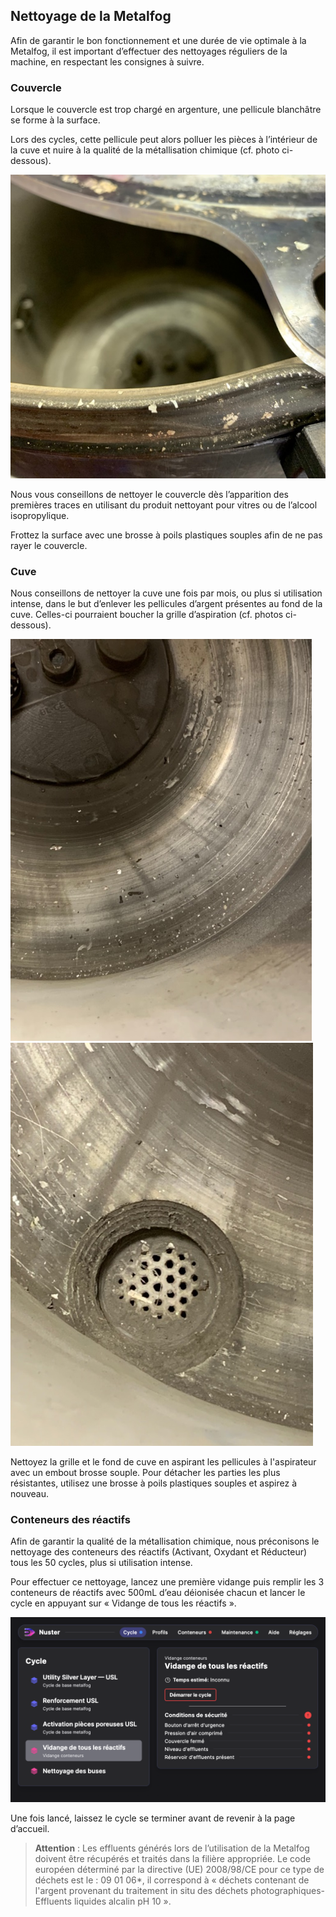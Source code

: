 ## Nettoyage de la Metalfog

Afin de garantir le bon fonctionnement et une durée de vie optimale à la Metalfog, il est important d’effectuer des nettoyages réguliers de la machine, en respectant les consignes à suivre.

### Couvercle

Lorsque le couvercle est trop chargé en argenture, une pellicule blanchâtre se forme à la surface.

Lors des cycles, cette pellicule peut alors polluer les pièces à l’intérieur de la cuve et nuire à la qualité de la métallisation chimique (cf. photo ci-dessous).

![Couvercle chargé en argenture](nettoyage_couvercle_metalfog.png)

Nous vous conseillons de nettoyer le couvercle dès l’apparition des premières traces en utilisant du produit nettoyant pour vitres ou de l’alcool isopropylique.

Frottez la surface avec une brosse à poils plastiques souples afin de ne pas rayer le couvercle.

### Cuve

Nous conseillons de nettoyer la cuve une fois par mois, ou plus si utilisation intense, dans le but d’enlever les pellicules d’argent présentes au fond de la cuve. Celles-ci pourraient boucher la grille d’aspiration (cf. photos ci-dessous).

![Cuve avec pellicules d'argent](nettoyage_cuve_metalfog1.png)
![Grille d'aspiration obstruée](nettoyage_cuve_metalfog2.png)

Nettoyez la grille et le fond de cuve en aspirant les pellicules à l'aspirateur avec un embout brosse souple. Pour détacher les parties les plus résistantes, utilisez une brosse à poils plastiques souples et aspirez à nouveau.

### Conteneurs des réactifs

Afin de garantir la qualité de la métallisation chimique, nous préconisons le nettoyage des conteneurs des réactifs (Activant, Oxydant et Réducteur) tous les 50 cycles, plus si utilisation intense.

Pour effectuer ce nettoyage, lancez une première vidange puis
remplir les 3 conteneurs de réactifs avec 500mL d’eau déionisée chacun et lancer le cycle en appuyant sur « Vidange de tous les réactifs ».

![Menu Vidange de tout les réactifs](vidange_reactifs.png)

Une fois lancé, laissez le cycle se terminer avant de revenir à la page d’accueil.

>**Attention** : Les effluents générés lors de l’utilisation de la Metalfog doivent être récupérés et traités dans la filière appropriée. Le code européen déterminé par la directive (UE) 2008/98/CE pour ce type de déchets est le : 09 01 06*, il correspond à « déchets contenant de l'argent provenant du traitement in situ des déchets photographiques- Effluents liquides alcalin pH 10 ».
